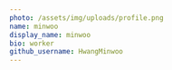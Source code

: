 ```yaml
---
photo: /assets/img/uploads/profile.png
name: minwoo
display_name: minwoo
bio: worker
github_username: HwangMinwoo
---
```


